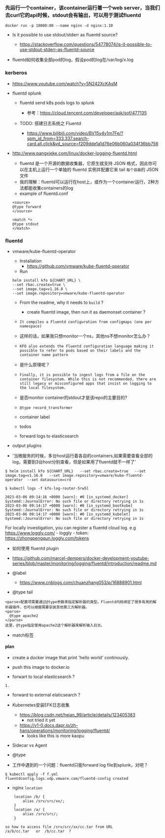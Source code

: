 ### 先运行一个container，该container运行着一个web server，当我们去curl它的api时候，stdout会有输出，可以用于测试fluentd

```
docker run -p 18080:80 --name nginx -d nginx:1.10
```

- Is it possible to use stdout/stderr as fluentd source?
    - https://stackoverflow.com/questions/54778074/is-it-possible-to-use-stdout-stderr-as-fluentd-source

- fluentd如何收集全部pod的log，假设pod的log在/var/log/x.log

### kerberos
- https://www.youtube.com/watch?v=5N242XcKAsM


- fluentd splunk
    - fluentd send k8s pods logs to splunk
        - 参考：https://cloud.tencent.com/developer/ask/sof/477135
    
    - TODO: 搭建日志系统之 Fluentd
        - https://www.bilibili.com/video/BV15y4y1m7Fe/?spm_id_from=333.337.search-card.all.click&vd_source=f209dde1a1d76e06b060a034f36bb756

- http://www.pangxieke.com/linux/docker-logging-fluentd.html
	- fluentd 是一个开源的数据收集器，它原生就支持 JSON 格式，因此你可以在主机上运行一个单独的 fluentd 实例并配置它来 tail `每个容器`的 JSON 文件
	- 我的理解：fluentd可以运行在host上，或作为一个container运行，2种方法都能收集containers的log
	- example of fluentd.conf
	```
	<source>
	@type forward
	</source>

	<match *>
	@type stdout
	</match>
	```


### fluentd
- vmware/kube-fluentd-operator
    - Installation
        - https://github.com/vmware/kube-fluentd-operator
    - Run
    ```shell
    helm install kfo ${CHART_URL} \
    --set rbac.create=true \
    --set image.tag=v1.16.8 \
    --set image.repository=vmware/kube-fluentd-operator
    ```
    - From the readme, why it needs to `build` ?
        - create fluentd image, then run it as daemonset container ?

    - `It compiles a Fluentd configuration from configmaps (one per namespace)`
	- 这样的话，如果我只想monitor一个ns，其他ns不想monitor怎么办？
    - `KFO also extends the Fluentd configuration language making it possible to refer to pods based on their labels and the container name pattern`
	- 是什么原理呢？
    - `Finally, it is possible to ingest logs from a file on the container filesystem. While this is not recommended, there are still legacy or misconfigured apps that insist on logging to the local filesystem.`
	- 是否monitor container的stdout才是该repo的主要目的?
    - `@type record_transformer`
    - container label

    - todos
	- forward logs to elasticsearch

- output plugins
- '当微服务的时候，多台host运行着各自的containers,如果需要查看全部的log，需要到3台host分别查看，但是如果用了fluentd就不一样了'


```shell
$ helm install kfo ${CHART_URL}   --set rbac.create=true   --set image.tag=v1.16.8   --set image.repository=vmware/kube-fluentd-operator  --set datasource=crd

$ kubectl logs -f kfo-log-router-5rw5l

2023-03-06 09:14:16 +0000 [warn]: #0 [in_systemd_docker] Systemd::JournalError: No such file or directory retrying in 1s
2023-03-06 09:14:17 +0000 [warn]: #0 [in_systemd_bootkube] Systemd::JournalError: No such file or directory retrying in 1s
2023-03-06 09:14:17 +0000 [warn]: #0 [in_systemd_kubelet] Systemd::JournalError: No such file or directory retrying in 1s
```


For locally investigation, you can register a fluentd cloud log. e.g https://www.loggly.com/
    - loggly
        - token: https://zhongpengqun.loggly.com/tokens


- 如何使用 fluentd plugin

- https://github.com/marcel-dempers/docker-development-youtube-series/blob/master/monitoring/logging/fluentd/introduction/readme.md

- @label
    - https://www.cnblogs.com/chuanzhang053/p/16888901.html

- @type tail
```
<parse>配置项需要通过@type参数来指定解析器的类型。Fluentd内核绑定了很多有用的解析器插件，也可以根据需要安装其他第三方解析器。
<parse>
  @type apache2
</parse>
这里，@type指定使用apache2这个解析器来解析输入日志。
```

- match标签




#### plan
- create a docker image that print 'hello world' continously.
- push this image to docker.io

- forwart to local elasticsearch ?
```
1. 
```

- forward to external elaticsearch ?

- Kubernetes安装EFK日志收集
    - https://blog.csdn.net/heian_99/article/details/123405383
        - not tried it yet
    - https://v1-0.docs.dapr.io/zh-hans/operations/monitoring/logging/fluentd/
        - looks like this is more kaopu

- Sidecar vs Agent

 - @type

- 工作中遇到的一个问题：fluentd只能forward log file到splunk，对吧？

```
$ kubectl apply -f f.yml
fluentdconfig.logs.vdp.vmware.com/fluentd-config created
```


- nginx `location`
```
    location /b/ {
        alias /srv/src/xx/;
    }
    location /a/ {
        alias /srv/src/;
    }

so how to access file /srv/src/xx/cc.tar from URL
/a/b/cc.tar   or  /b/cc.tar  ?
``` 